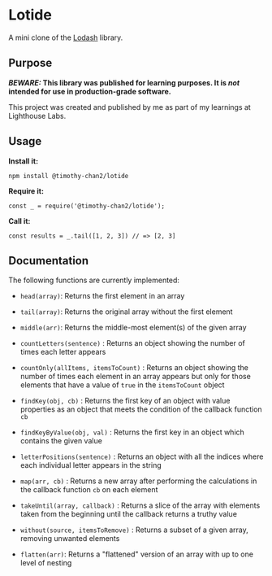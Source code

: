 # Lotide

A mini clone of the [Lodash](https://lodash.com) library.

## Purpose

**_BEWARE:_ This library was published for learning purposes. It is _not_ intended for use in production-grade software.**

This project was created and published by me as part of my learnings at Lighthouse Labs. 

## Usage

**Install it:**

`npm install @timothy-chan2/lotide`

**Require it:**

`const _ = require('@timothy-chan2/lotide');`

**Call it:**

`const results = _.tail([1, 2, 3]) // => [2, 3]`

## Documentation

The following functions are currently implemented:

* `head(array)`: Returns the first element in an array

* `tail(array)`: Returns the original array without the first element

* `middle(arr)`: Returns the middle-most element(s) of the given array

*  `countLetters(sentence)` : Returns an object showing the number of times each letter appears

*  `countOnly(allItems, itemsToCount)` : Returns an object showing the number of times each element in an array appears but only for those elements that have a value of `true` in the `itemsToCount` object

*  `findKey(obj, cb)` : Returns the first key of an object with value properties as an object that meets the condition of the callback function `cb`

*  `findKeyByValue(obj, val)` : Returns the first key in an object which contains the given value

*  `letterPositions(sentence)` : Returns an object with all the indices where each individual letter appears in the string

*  `map(arr, cb)` : Returns a new array after performing the calculations in the callback function `cb` on each element

*  `takeUntil(array, callback)` : Returns a slice of the array with elements taken from the beginning until the callback returns a truthy value

*  `without(source, itemsToRemove)` : Returns a subset of a given array, removing unwanted elements

* `flatten(arr)`: Returns a "flattened" version of an array with up to one level of nesting